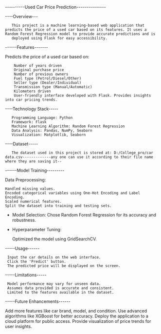 ----------Used Car Price Prediction---------------

----Overview---

       This project is a machine learning-based web application that predicts the price of a used car based on its features. It uses a Random Forest Regression model to provide accurate predictions and is 
       deployed using Flask for easy accessibility.

------Features-------

Predicts the price of a used car based on:

        Number of years driven
        Original purchase price
        Number of previous owners
        Fuel type (Petrol/Diesel/Other)
        Seller type (Dealer/Individual)
        Transmission type (Manual/Automatic)
        Kilometers driven
        User-friendly interface developed with Flask. Provides insights into car pricing trends.

----Technology Stack-----

       Programming Language: Python
       Framework: Flask
       Machine Learning Algorithm: Random Forest Regression
       Data Analysis: Pandas, NumPy, Seaborn
       Visualization: Matplotlib, Seaborn
  
----Dataset-----

       The dataset used in this project is stored at: D:/College_pro/car data.csv-------------any one can use it according to their file name where they are saving it--

------Model Training---------

Data Preprocessing:

    Handled missing values.
    Encoded categorical variables using One-Hot Encoding and Label Encoding.
    Scaled numerical features.
    Split the dataset into training and testing sets.

- Model Selection:
        Chose Random Forest Regression for its accuracy and robustness.

- Hyperparameter Tuning:

    Optimized the model using GridSearchCV.

-----Usage------

     Input the car details on the web interface.
     Click the 'Predict' button.
     The predicted price will be displayed on the screen.
  
-----Limitations-----

     Model performance may vary for unseen data.
     Assumes data provided is accurate and consistent.
     Limited to the features available in the dataset.
  
-----Future Enhancements------

  Add more features like car brand, model, and condition.
  Use advanced algorithms like XGBoost for better accuracy.
  Deploy the application to a cloud platform for public access.
  Provide visualization of price trends for user insights.
